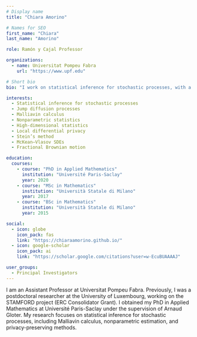 ```yaml
---
# Display name
title: "Chiara Amorino"

# Names for SEO
first_name: "Chiara"
last_name: "Amorino"

role: Ramón y Cajal Professor

organizations:
  - name: Universitat Pompeu Fabra
    url: "https://www.upf.edu"

# Short bio
bio: "I work on statistical inference for stochastic processes, with a focus on jump diffusions, Malliavin calculus, and differential privacy."

interests:
  - Statistical inference for stochastic processes
  - Jump diffusion processes
  - Malliavin calculus
  - Nonparametric statistics
  - High-dimensional statistics
  - Local differential privacy
  - Stein’s method
  - McKean–Vlasov SDEs
  - Fractional Brownian motion

education:
  courses:
    - course: "PhD in Applied Mathematics"
      institution: "Université Paris-Saclay"
      year: 2020
    - course: "MSc in Mathematics"
      institution: "Università Statale di Milano"
      year: 2017
    - course: "BSc in Mathematics"
      institution: "Università Statale di Milano"
      year: 2015

social:
  - icon: globe
    icon_pack: fas
    link: "https://chiaraamorino.github.io/"
  - icon: google-scholar
    icon_pack: ai
    link: "https://scholar.google.com/citations?user=w-EcuBUAAAAJ"

user_groups:
  - Principal Investigators
---
```


I am an Assistant Professor at Universitat Pompeu Fabra. Previously, I was a postdoctoral researcher at the University of Luxembourg, working on the STAMFORD project (ERC Consolidator Grant). I obtained my PhD in Applied Mathematics at Université Paris-Saclay under the supervision of Arnaud Gloter. My research focuses on statistical inference for stochastic processes, including Malliavin calculus, nonparametric estimation, and privacy-preserving methods.